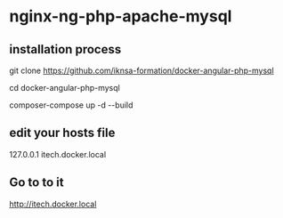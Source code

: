 # nginx-ng-php-apache-mysql

## installation process

git clone https://github.com/iknsa-formation/docker-angular-php-mysql

cd docker-angular-php-mysql

composer-compose up -d --build

## edit your hosts file

127.0.0.1   itech.docker.local

## Go to to it

http://itech.docker.local


